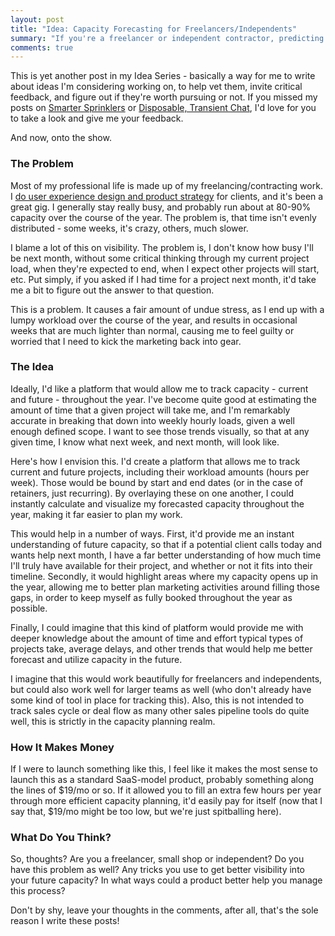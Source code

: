 ```yaml
---
layout: post
title: "Idea: Capacity Forecasting for Freelancers/Independents"
summary: "If you're a freelancer or independent contractor, predicting your future work capacity can be difficult. Here's an idea for making it easier."
comments: true
---
```

This is yet another post in my Idea Series - basically a way for me to write about ideas I'm considering working on, to help vet them, invite critical feedback, and figure out if they're worth pursuing or not. If you missed my posts on [Smarter Sprinklers](http://justindavis.co/2015/07/08/smarter-sprinkers/) or [Disposable, Transient Chat](http://justindavis.co/2015/07/15/transient-chat/), I'd love for you to take a look and give me your feedback.

And now, onto the show.

### The Problem

Most of my professional life is made up of my freelancing/contracting work. I [do user experience design and product strategy](http://www.maderalabs.com) for clients, and it's been a great gig. I generally stay really busy, and probably run about at 80-90% capacity over the course of the year. The problem is, that time isn't evenly distributed - some weeks, it's crazy, others, much slower.

I blame a lot of this on visibility. The problem is, I don't know how busy I'll be next month, without some critical thinking through my current project load, when they're expected to end, when I expect other projects will start, etc. Put simply, if you asked if I had time for a project next month, it'd take me a bit to figure out the answer to that question.

This is a problem. It causes a fair amount of undue stress, as I end up with a lumpy workload over the course of the year, and results in occasional weeks that are much lighter than normal, causing me to feel guilty or worried that I need to kick the marketing back into gear.

### The Idea

Ideally, I'd like a platform that would allow me to track capacity - current and future - throughout the year. I've become quite good at estimating the amount of time that a given project will take me, and I'm remarkably accurate in breaking that down into weekly hourly loads, given a well enough defined scope. I want to see those trends visually, so that at any given time, I know what next week, and next month, will look like.

Here's how I envision this. I'd create a platform that allows me to track current and future projects, including their workload amounts (hours per week). Those would be bound by start and end dates (or in the case of retainers, just recurring). By overlaying these on one another, I could instantly calculate and visualize my forecasted capacity throughout the year, making it far easier to plan my work.

This would help in a number of ways. First, it'd provide me an instant understanding of future capacity, so that if a potential client calls today and wants help next month, I have a far better understanding of how much time I'll truly have available for their project, and whether or not it fits into their timeline. Secondly, it would highlight areas where my capacity opens up in the year, allowing me to better plan marketing activities around filling those gaps, in order to keep myself as fully booked throughout the year as possible.

Finally, I could imagine that this kind of platform would provide me with deeper knowledge about the amount of time and effort typical types of projects take, average delays, and other trends that would help me better forecast and utilize capacity in the future.

I imagine that this would work beautifully for freelancers and independents, but could also work well for larger teams as well (who don't already have some kind of tool in place for tracking this). Also, this is not intended to track sales cycle or deal flow as many other sales pipeline tools do quite well, this is strictly in the capacity planning realm.

### How It Makes Money

If I were to launch something like this, I feel like it makes the most sense to launch this as a standard SaaS-model product, probably something along the lines of $19/mo or so. If it allowed you to fill an extra few hours per year through more efficient capacity planning, it'd easily pay for itself (now that I say that, $19/mo might be too low, but we're just spitballing here).

### What Do You Think?

So, thoughts? Are you a freelancer, small shop or independent? Do you have this problem as well? Any tricks you use to get better visibility into your future capacity? In what ways could a product better help you manage this process?

Don't by shy, leave your thoughts in the comments, after all, that's the sole reason I write these posts!
